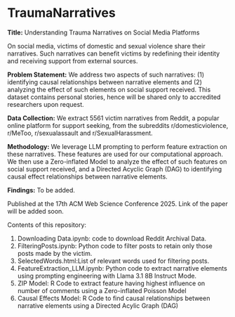 # TraumaNarratives
**Title:** 
Understanding Trauma Narratives on Social Media Platforms

On social media, victims of domestic and sexual violence share their narratives. Such narratives can benefit victims by redefining their identity and receiving support from external sources. 

**Problem Statement:**
We address two aspects of such narratives: (1) identifying causal relationships between narrative elements and (2) analyzing the effect of such elements on social support received. This dataset contains personal stories, hence will be shared only to accredited researchers upon request. 

**Data Collection:** 
We extract 5561 victim narratives from Reddit, a popular online platform for support seeking, from the subreddits r/domesticviolence, r/MeToo, r/sexualassault and r/SexualHarassment. 

**Methodology:**
We leverage LLM prompting to perform feature extraction on these narratives. These features are used for our computational approach. 
We then use a Zero-inflated Model to analyze the effect of such features on social support received, and a Directed Acyclic Graph (DAG) to identifying causal effect relationships between narrative elements. 

**Findings:**
To be added. 

Published at the 17th ACM Web Science Conference 2025. Link of the paper will be added soon. 

Contents of this repository:

1. Downloading Data.ipynb: code to download Reddit Archival Data.
2. FilteringPosts.ipynb: Python code to filter posts to retain only those posts made by the victim.
3. SelectedWords.html:List of relevant words used for filtering posts. 
4. FeatureExtraction_LLM.ipynb: Python code to extract narrative elements using prompting engineering with Llama 3.1 8B Instruct Mode.
5. ZIP Model: R Code to extract feature having highest influence on number of comments using a Zero-inflated Poisson Model
6. Causal Effects Model: R Code to find causal relationships between narrative elements using a Directed Acylic Graph (DAG)
